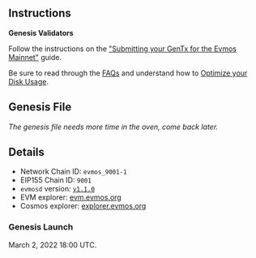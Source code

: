 ## Instructions

**Genesis Validators**

Follow the instructions on the ["Submitting your GenTx for the Evmos Mainnet"](./gentx.md) guide.

Be sure to read through the [FAQs](https://evmos.dev/guides/validators/faq.html) and understand how to [Optimize your Disk Usage](https://evmos.dev/guides/validators/disk_optimization.html#disk-usage-optimization).

## Genesis File

_The genesis file needs more time in the oven, come back later._

## Details

- Network Chain ID: `evmos_9001-1`
- EIP155 Chain ID: `9001`
- `evmosd` version: [`v1.1.0`](https://github.com/tharsis/evmos/releases/tag/v1.1.0)
- EVM explorer: [evm.evmos.org](https://www.youtube.com/watch?v=dQw4w9WgXcQ)
- Cosmos explorer: [explorer.evmos.org](https://www.youtube.com/watch?v=dQw4w9WgXcQ)

### Genesis Launch

March 2, 2022 18:00 UTC.
